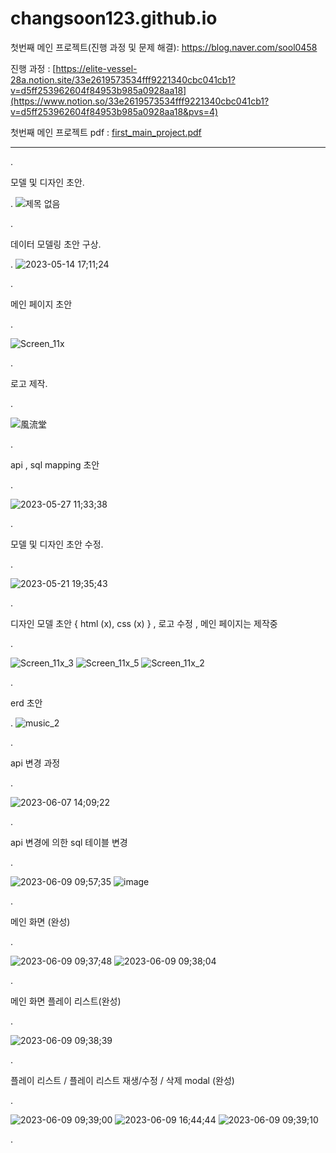 # changsoon123.github.io


첫번째 메인 프로젝트(진행 과정 및 문제 해결): https://blog.naver.com/sool0458 


진행 과정 : [https://elite-vessel-28a.notion.site/33e2619573534fff9221340cbc041cb1?v=d5ff253962604f84953b985a0928aa18](https://www.notion.so/33e2619573534fff9221340cbc041cb1?v=d5ff253962604f84953b985a0928aa18&pvs=4)


첫번째 메인 프로젝트 pdf : [first_main_project.pdf](https://github.com/changsoon123/changsoon123.github.io/files/11703749/first_main_project.pdf)


----------------------------------------------------------------------------------------------------------------------------------

.

모델 및 디자인 초안.

.
![제목 없음](https://github.com/changsoon123/changsoon123.github.io/assets/125543793/88ed1032-7e3e-45c1-94a5-1e4c51dc0ed1)


.

데이터 모델링 초안 구상. 

.
![2023-05-14 17;11;24](https://github.com/changsoon123/changsoon123.github.io/assets/125543793/11e05f14-334e-407d-9483-344717fd3cf9)

.

메인 페이지 초안

.

![Screen_11x](https://github.com/changsoon123/changsoon123.github.io/assets/125543793/41688505-51aa-41ac-ad0f-59af0f23c013)

.

로고 제작.

.

![風流堂](https://github.com/changsoon123/changsoon123.github.io/assets/125543793/cee3e275-86ec-4d22-95b0-bbb960b669da)

.

api , sql mapping 초안

.

![2023-05-27 11;33;38](https://github.com/changsoon123/changsoon123.github.io/assets/125543793/c058e7b2-3df1-45d5-bd9b-3710463d5f58)

.

모델 및 디자인 초안 수정.

.

![2023-05-21 19;35;43](https://github.com/changsoon123/changsoon123.github.io/assets/125543793/833ced8b-f7c1-47d9-9ad5-f0fae9a7aea8)

.

디자인 모델 초안 { html (x), css (x) } , 로고 수정 , 메인 페이지는 제작중

.

![Screen_11x_3](https://github.com/changsoon123/changsoon123.github.io/assets/125543793/8f66df63-a305-4fae-b06c-c8537b8cb6fd)
![Screen_11x_5](https://github.com/changsoon123/changsoon123.github.io/assets/125543793/a947ceba-74ee-446b-873d-2b166405cee1)
![Screen_11x_2](https://github.com/changsoon123/changsoon123.github.io/assets/125543793/e5876aec-9996-412a-ab57-b6d7a30c8411)

.

 erd 초안

.
![music_2](https://github.com/changsoon123/changsoon123.github.io/assets/125543793/b8632761-6029-42fb-9991-061fdb00963b)

.

api 변경 과정

.

![2023-06-07 14;09;22](https://github.com/changsoon123/changsoon123.github.io/assets/125543793/928a241a-f057-4f22-90e8-e133d5d8d4de)

.

api 변경에 의한 sql 테이블 변경

.

![2023-06-09 09;57;35](https://github.com/changsoon123/changsoon123.github.io/assets/125543793/4f29df00-01fe-478a-8df2-3da927497ef0)
![image](https://github.com/changsoon123/changsoon123.github.io/assets/125543793/e5959352-5867-4fbd-997b-a266c932351d)

.

메인 화면 (완성)

.

![2023-06-09 09;37;48](https://github.com/changsoon123/changsoon123.github.io/assets/125543793/5bffbc6b-12ec-4816-8024-c2b9c9b9bfd0)
![2023-06-09 09;38;04](https://github.com/changsoon123/changsoon123.github.io/assets/125543793/de9d464b-4acc-4529-9359-78448d8bc918)

.

메인 화면 플레이 리스트(완성)

.

![2023-06-09 09;38;39](https://github.com/changsoon123/changsoon123.github.io/assets/125543793/71da004e-30b6-4bc6-a052-4968e0e19ecd)

.

플레이 리스트 / 플레이 리스트 재생/수정 / 삭제 modal (완성)

.

![2023-06-09 09;39;00](https://github.com/changsoon123/changsoon123.github.io/assets/125543793/6f4b2774-36b8-49ca-b4db-f5e0ff201907)
![2023-06-09 16;44;44](https://github.com/changsoon123/changsoon123.github.io/assets/125543793/ffe07b4f-90eb-4ecc-af41-62dababb4698)
![2023-06-09 09;39;10](https://github.com/changsoon123/changsoon123.github.io/assets/125543793/e4c163c4-689c-455d-9482-0cbec3989975)

.






